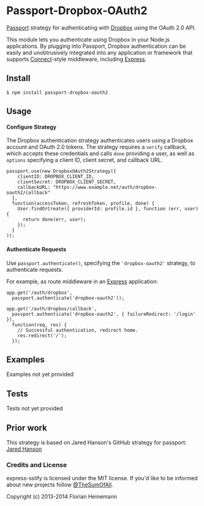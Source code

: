 # Passport-Dropbox-OAuth2
[Passport](http://passportjs.org/) strategy for authenticating with [Dropbox](https://dropbox.com/)
using the OAuth 2.0 API.

This module lets you authenticate using Dropbox in your Node.js applications.
By plugging into Passport, Dropbox authentication can be easily and
unobtrusively integrated into any application or framework that supports
[Connect](http://www.senchalabs.org/connect/)-style middleware, including
[Express](http://expressjs.com/).

## Install
    $ npm install passport-dropbox-oauth2

## Usage
#### Configure Strategy

The Dropbox authentication strategy authenticates users using a Dropbox account
and OAuth 2.0 tokens.  The strategy requires a `verify` callback, which accepts
these credentials and calls `done` providing a user, as well as `options`
specifying a client ID, client secret, and callback URL.

    passport.use(new DropboxOAuth2Strategy({
        clientID: DROPBOX_CLIENT_ID,
        clientSecret: DROPBOX_CLIENT_SECRET,
        callbackURL: "https://www.example.net/auth/dropbox-oauth2/callback"
      },
      function(accessToken, refreshToken, profile, done) {
        User.findOrCreate({ providerId: profile.id }, function (err, user) {
          return done(err, user);
        });
      }
    ));

#### Authenticate Requests
Use `passport.authenticate()`, specifying the `'dropbox-oauth2'` strategy, to
authenticate requests.

For example, as route middleware in an [Express](http://expressjs.com/)
application:

    app.get('/auth/dropbox',
      passport.authenticate('dropbox-oauth2'));

    app.get('/auth/dropbox/callback', 
      passport.authenticate('dropbox-oauth2', { failureRedirect: '/login' }),
      function(req, res) {
        // Successful authentication, redirect home.
        res.redirect('/');
      });

## Examples
Examples not yet provided

## Tests
Tests not yet provided


## Prior work
This strategy is based on Jared Hanson's GitHub strategy for passport: [Jared Hanson](http://github.com/jaredhanson)

### Credits and License
express-sslify is licensed under the MIT license. If you'd like to be informed about new projects follow  [@TheSumOfAll](http://twitter.com/TheSumOfAll/).

Copyright (c) 2013-2014 Florian Heinemann
